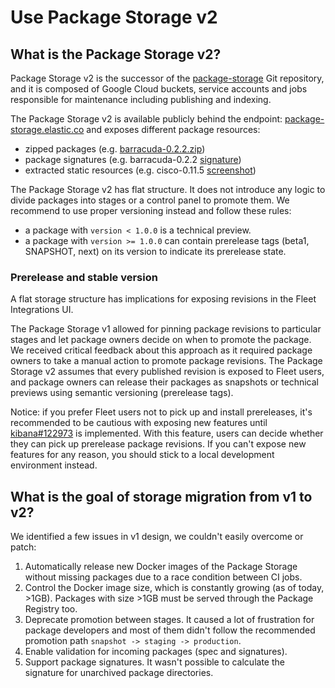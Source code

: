 # Use Package Storage v2

## What is the Package Storage v2?

Package Storage v2 is the successor of the [package-storage](https://github.com/elastic/package-storage) Git repository,
and it is composed of Google Cloud buckets, service accounts and jobs responsible for maintenance including publishing and indexing.

The Package Storage v2 is available publicly behind the endpoint: [package-storage.elastic.co](https://package-storage.elastic.co/)
and exposes different package resources:
* zipped packages (e.g. [barracuda-0.2.2.zip](https://package-storage.elastic.co/artifacts/packages/barracuda-0.2.2.zip))
* package signatures (e.g. barracuda-0.2.2 [signature](https://package-storage.elastic.co/artifacts/packages/barracuda-0.2.2.zip.sig))
* extracted static resources (e.g. cisco-0.11.5 [screenshot](https://package-storage.elastic.co/artifacts/static/cisco-0.11.5/img/kibana-cisco-asa.png))

The Package Storage v2 has flat structure. It does not introduce any logic to divide packages into stages or a control panel to promote them.
We recommend to use proper versioning instead and follow these rules:
* a package with `version < 1.0.0` is a technical preview.
* a package with `version >= 1.0.0` can contain prerelease tags (beta1, SNAPSHOT, next) on its version to indicate its prerelease state.

### Prerelease and stable version

A flat storage structure has implications for exposing revisions in the Fleet Integrations UI.

The Package Storage v1 allowed for pinning package revisions to particular stages and let package owners decide on when to promote the package.
We received critical feedback about this approach as it required package owners to take a manual action to promote package revisions.
The Package Storage v2 assumes that every published revision is exposed to Fleet users, and package owners can release their packages
as snapshots or technical previews using semantic versioning (prerelease tags).

Notice: if you prefer Fleet users not to pick up and install prereleases, it's recommended to be cautious with exposing new features
until [kibana#122973](https://github.com/elastic/kibana/issues/122973) is implemented. With this feature, users can decide
whether they can pick up prerelease package revisions. If you can't expose new features for any reason, you should stick
to a local development environment instead.

## What is the goal of storage migration from v1 to v2?

We identified a few issues in v1 design, we couldn't easily overcome or patch:
1. Automatically release new Docker images of the Package Storage without missing packages due to a race condition
   between CI jobs.
2. Control the Docker image size, which is constantly growing (as of today, >1GB). Packages with size >1GB must be served through the Package Registry too.
3. Deprecate promotion between stages. It caused a lot of frustration for package developers and most of them didn't follow the recommended promotion path
   `snapshot -> staging -> production`.
4. Enable validation for incoming packages (spec and signatures).
5. Support package signatures. It wasn't possible to calculate the signature for unarchived package directories.

